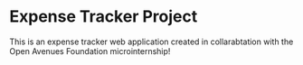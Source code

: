# Expense Tracker Project
This is an expense tracker web application created in collarabtation with the Open Avenues Foundation microinternship!
